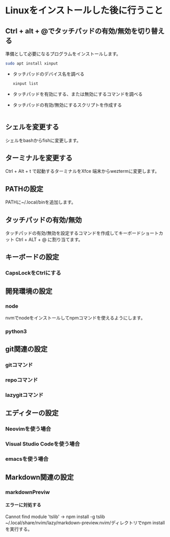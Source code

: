 # Linuxをインストールした後に行うこと

## Ctrl + alt + @でタッチパッドの有効/無効を切り替える

準備として必要になるプログラムをインストールします。

```bash
sudo apt install xinput
```

- タッチパッドのデバイス名を調べる

  ```bash
  xinput list
  ```

- タッチパッドを有効にする、または無効にするコマンドを調べる

- タッチパッドの有効/無効にするスクリプトを作成する

```bash

```

## シェルを変更する

シェルをbashからfishに変更します。

## ターミナルを変更する

Ctrl + Alt + t で起動するターミナルをXfce 端末からweztermに変更します。

## PATHの設定

PATHに~/.local/binを追加します。

## タッチパッドの有効/無効

タッチパッドの有効/無効を設定するコマンドを作成してキーボードショートカット Ctrl + ALT + @ に割り当てます。

## キーボードの設定

### CapsLockをCtrlにする

## 開発環境の設定

### node

nvmでnodeをインストールしてnpmコマンドを使えるようにします。

### python3

## git関連の設定

### gitコマンド

### repoコマンド

### lazygitコマンド

## エディターの設定

### Neovimを使う場合

### Visual Studio Codeを使う場合

### emacsを使う場合

## Markdown関連の設定

### markdownPreviw

#### エラーに対処する

Cannot find module 'tslib' -> npm install -g tslib
~/.local/share/nvim/lazy/markdown-preview.nvim/ディレクトリでnpm installを実行する。
